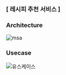 ### [ 레시피 추천 서비스 ]

### Architecture

![msa](/uploads/eeade2c59bb3831e856b325073876bce/msa.PNG)

### Usecase

![유스케이스](/uploads/6fcb6f8e9d5b9bc670fb932decc4355c/유스케이스.PNG)

